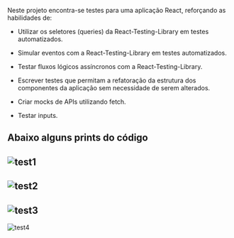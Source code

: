 
Neste projeto encontra-se testes para uma aplicação React, reforçando as habilidades de:

* Utilizar os seletores (queries) da React-Testing-Library em testes automatizados.

* Simular eventos com a React-Testing-Library em testes automatizados.

* Testar fluxos lógicos assíncronos com a React-Testing-Library.

* Escrever testes que permitam a refatoração da estrutura dos componentes da aplicação sem necessidade de serem alterados.

* Criar mocks de APIs utilizando fetch.

* Testar inputs.


Abaixo alguns prints do código 
---
![test1](https://user-images.githubusercontent.com/67379527/156885393-77e69e3f-9896-46f3-845c-555c6b3cc537.png)
--
![test2](https://user-images.githubusercontent.com/67379527/156885394-628f924a-4d07-4a50-a79b-c0692a069487.png)
--
![test3](https://user-images.githubusercontent.com/67379527/156885396-f735816b-8f14-4fbf-aec0-f981c496186c.png)
--
![test4](https://user-images.githubusercontent.com/67379527/156885398-3738eb9a-36c0-4c97-b937-86e197d5ffdd.png)
